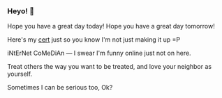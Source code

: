 ### Heyo! 👋

Hope you have a great day today!
Hope you have a great day tomorrow!

Here's my [cert](https://www.credly.com/badges/dc107cd5-6665-4e41-9cf0-406a25a9813c?source=linked_in_profile) just so you know I'm not just making it up =P

iNtErNet CoMeDiAn — I swear I'm funny online just not on here.

Treat others the way you want to be treated, and love your neighbor as yourself.

Sometimes I can be serious too, Ok?
